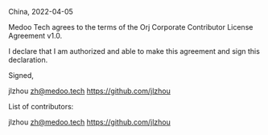China, 2022-04-05

Medoo Tech agrees to the terms of the Orj Corporate Contributor License
Agreement v1.0.

I declare that I am authorized and able to make this agreement and sign this
declaration.

Signed,

jlzhou zh@medoo.tech https://github.com/jlzhou

List of contributors:

jlzhou zh@medoo.tech https://github.com/jlzhou

